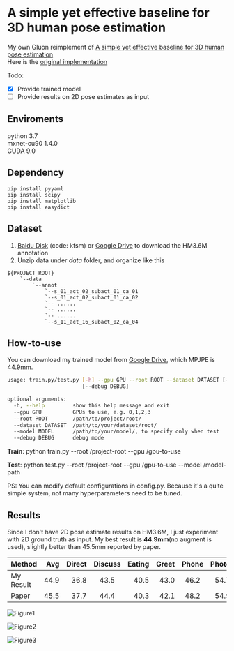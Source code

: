 # A simple yet effective baseline for 3D human pose estimation

My own Gluon reimplement of [A simple yet effective baseline for 3D human pose estimation](https://arxiv.org/abs/1705.03098)</br>
Here is the [original implementation](https://github.com/una-dinosauria/3d-pose-baseline)</br>

Todo:
- [x] Provide trained model </br>
- [ ] Provide results on 2D pose estimates as input

## Enviroments
python 3.7</br>
mxnet-cu90 1.4.0</br>
CUDA 9.0
 
## Dependency
``` 
pip install pyyaml
pip install scipy
pip install matplotlib
pip install easydict
``` 

## Dataset
1. [Baidu Disk](https://pan.baidu.com/s/1Qg4dH8PBXm8SzApI-uu0GA) (code: kfsm) or [Google Drive](https://drive.google.com/file/d/1wZynXUq91yECVRTFV8Tetvo271BXzxwI/view?usp=sharing) to download the HM3.6M annotation
2. Unzip data under *data* folder, and organize like this
```
${PROJECT_ROOT}
    `--data
        `--annot
            `--s_01_act_02_subact_01_ca_01
            `--s_01_act_02_subact_01_ca_02
            `-- ......
            `-- ......
            `-- ......
            `--s_11_act_16_subact_02_ca_04            
```

## How-to-use
You can download my trained model from [Google Drive](https://drive.google.com/file/d/1GvUCacxDBwrDsnWt1qcuhJNgtxcUWYeD/view?usp=sharing), which MPJPE is 44.9mm.

```bash
usage: train.py/test.py [-h] --gpu GPU --root ROOT --dataset DATASET [--model MODEL]
                        [--debug DEBUG]

optional arguments:
  -h, --help         show this help message and exit
  --gpu GPU          GPUs to use, e.g. 0,1,2,3
  --root ROOT        /path/to/project/root/
  --dataset DATASET  /path/to/your/dataset/root/
  --model MODEL      /path/to/your/model/, to specify only when test
  --debug DEBUG      debug mode
```

**Train**: python train.py --root /project-root --gpu /gpu-to-use </br>

**Test**:  python test.py  --root /project-root --gpu /gpu-to-use --model /model-path </br>

PS: You can modify default configurations in config.py. Because it's a quite simple system, not many hyperparameters need to be tuned.

## Results
Since I don't have 2D pose estimate results on HM3.6M, I just experiment with 2D ground truth as input.
My best result is **44.9mm**(no augment is used), slightly better than 45.5mm reported by paper.</br>

| Method | Avg      |  Direct |   Discuss   |  Eating   | Greet  | Phone  | Photo | Pose  | Purch  | Sitting   | SittingD   | Smoke   |  Wait   | WaitD   | Walk   | WalkT   |
| :-------- | --------: | --------:| :------: |--------: | --------:| :------: |--------: | --------:| :------: |--------: | --------:| ------: |--------: | --------:| ------: |------: |
| My Result | 44.9  | 36.8 | 43.5 | 40.5 | 43.0 | 46.2 | 54.7 | 40.0 | 43.6 | 52.9 | 59.7 | 44.2 | 44.5 | 45.0 | 34.6 | 37.3 |
| Paper     | 45.5  | 37.7 | 44.4 | 40.3 | 42.1 | 48.2 | 54.9 | 44.4 | 42.1 | 54.6 | 58.0 | 45.1 | 46.4 | 47.6 | 36.4 | 40.4 |



![Figure1](https://github.com/lck1201/simple-effective-3Dpose-baseline/blob/master/doc/Figure1.png)

![Figure2](https://github.com/lck1201/simple-effective-3Dpose-baseline/blob/master/doc/Figure2.png)

![Figure3](https://github.com/lck1201/simple-effective-3Dpose-baseline/blob/master/doc/Figure3.png)
